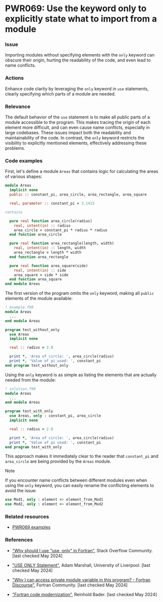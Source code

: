 # PWR069: Use the keyword only to explicitly state what to import from a module

### Issue

Importing modules without specifying elements with the `only` keyword can
obscure their origin, hurting the readability of the code, and even lead to
name conflicts.

### Actions

Enhance code clarity by leveraging the `only` keyword in `use` statements,
clearly specifying which parts of a module are needed.

### Relevance

The default behavior of the `use` statement is to make all public parts of a
module accessible to the program. This makes tracing the origin of each element
more difficult, and can even cause name conflicts, especially in large
codebases. These issues impact both the readability and maintainability of the
code. In contrast, the `only` keyword restricts the visibility to explicitly
mentioned elements, effectively addressing these problems.

### Code examples

First, let's define a module `Areas` that contains logic for calculating the
areas of various shapes:

```fortran
module Areas
  implicit none
  public :: constant_pi, area_circle, area_rectangle, area_square

  real, parameter :: constant_pi = 3.1415

contains

  pure real function area_circle(radius)
    real, intent(in) :: radius
    area_circle = constant_pi * radius * radius
  end function area_circle

  pure real function area_rectangle(length, width)
    real, intent(in) :: length, width
    area_rectangle = length * width
  end function area_rectangle

  pure real function area_square(side)
    real, intent(in) :: side
    area_square = side * side
  end function area_square
end module Areas
```

The first version of the program omits the `only` keyword, making all `public`
elements of the module available:

```fortran
! example.f90
module Areas
  ...
end module Areas

program test_without_only
  use Areas
  implicit none

  real :: radius = 2.0

  print *, 'Area of circle: ', area_circle(radius)
  print *, 'Value of pi used: ', constant_pi
end program test_without_only
```

Using the `only` keyword is as simple as listing the elements that are actually
needed from the module:

```fortran
! solution.f90
module Areas
  ...
end module Areas

program test_with_only
  use Areas, only : constant_pi, area_circle
  implicit none

  real :: radius = 2.0

  print *, 'Area of circle: ', area_circle(radius)
  print *, 'Value of pi used: ', constant_pi
end program test_with_only
```

This approach makes it immediately clear to the reader that `constant_pi` and
`area_circle` are being provided by the `Areas` module.

> [!NOTE]
> If you encounter name conflicts between different modules even when using the
> `only` keyword, you can easily rename the conflicting elements to avoid the
> issue:
>
> ```fortran
> use Mod1, only : element => element_from_Mod1
> use Mod2, only : element => element_from_Mod2
> ```

### Related resources

- [PWR069 examples](https://github.com/codee-com/open-catalog/tree/main/Checks/PWR069/)

### References

- ["Why should I use "use, only" in
Fortran"](https://stackoverflow.com/questions/51686745/why-should-i-use-use-only-in-fortran),
Stack Overflow Community. [last checked May 2024]

- ["USE ONLY
Statement"](https://www4.cs.fau.de/Lehre/SS97/V_PPS/fortran/HTMLNotesnode156.html#UseStatement2),
Adam Marshall, University of Liverpool. [last checked May 2024]

- ["Why I can access private module variable in this program? - Fortran
Discourse"](https://fortran-lang.discourse.group/t/why-i-can-access-private-module-variable-in-this-program/5092),
Fortran Community. [last checked May 2024]

- ["Fortran code
modernization"](https://www.ugent.be/hpc/en/training/2018/modern_fortran_materials/modernfortran2018.pdf),
Reinhold Bader. [last checked May 2024]
